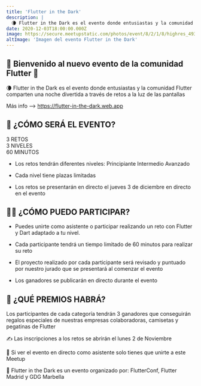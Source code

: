 ```yaml
---
title: 'Flutter in the Dark'
description: |
  🌘 Flutter in the Dark es el evento donde entusiastas y la comunidad Flutter comparten una noche divertida a través de retos a la luz de las pantallas.
date: 2020-12-03T18:00:00.000Z
image: https://secure.meetupstatic.com/photos/event/8/2/1/8/highres_493173304.jpeg
altImage: 'Imagen del evento Flutter in the Dark'
---
```


## 👋 Bienvenido al nuevo evento de la comunidad Flutter 💙

🌘 Flutter in the Dark es el evento donde entusiastas y la comunidad Flutter comparten una noche divertida a través de retos a la luz de las pantallas

Más info --> https://flutter-in-the-dark.web.app

## 🤩 ¿CÓMO SERÁ EL EVENTO?

3 RETOS<br/>
3 NIVELES<br/>
60 MINUTOS

* Los retos tendrán diferentes niveles:
Principiante
Intermedio
Avanzado

* Cada nivel tiene plazas limitadas

* Los retos se presentarán en directo el jueves 3 de diciembre en directo en el evento

## 👩‍💻 ¿CÓMO PUEDO PARTICIPAR?

* Puedes unirte como asistente o participar realizando un reto con Flutter y Dart adaptado a tu nivel.

* Cada participante tendrá un tiempo limitado de 60 minutos para realizar su reto

* El proyecto realizado por cada participante será revisado y puntuado por nuestro jurado que se presentará al comenzar el evento

* Los ganadores se publicarán en directo durante el evento

## 🎁 ¿QUÉ PREMIOS HABRÁ?

Los participantes de cada categoría tendrán 3 ganadores que conseguirán regalos especiales de nuestras empresas colaboradoras, camisetas y pegatinas de Flutter

✍️ Las inscripciones a los retos se abrirán el lunes 2 de Noviembre

🍿 Si ver el evento en directo como asistente solo tienes que unirte a este Meetup

💙 Flutter in the Dark es un evento organizado por:
FlutterConf, Flutter Madrid y GDG Marbella
